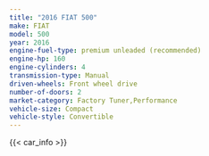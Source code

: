 ```yaml
---
title: "2016 FIAT 500"
make: FIAT
model: 500
year: 2016
engine-fuel-type: premium unleaded (recommended)
engine-hp: 160
engine-cylinders: 4
transmission-type: Manual
driven-wheels: Front wheel drive
number-of-doors: 2
market-category: Factory Tuner,Performance
vehicle-size: Compact
vehicle-style: Convertible
---
```


{{< car_info >}}
